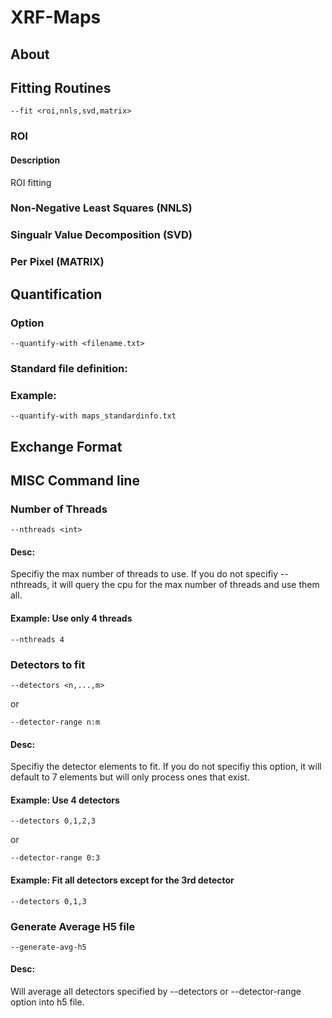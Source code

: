 # XRF-Maps

## About

## Fitting Routines
```
--fit <roi,nnls,svd,matrix>
```
### ROI
#### Description
ROI fitting 

### Non-Negative Least Squares (NNLS)

### Singualr Value Decomposition (SVD)

### Per Pixel (MATRIX)

## Quantification
### Option
```
--quantify-with <filename.txt>
```
### Standard file definition:

### Example:
```
--quantify-with maps_standardinfo.txt
```

## Exchange Format

## MISC Command line 

### Number of Threads
```
--nthreads <int>
```
#### Desc: 
Specifiy the max number of threads to use. If you do not specifiy --nthreads, it will query the cpu for the max number of threads and use them all.

#### Example: Use only 4 threads
```
--nthreads 4
```

### Detectors to fit
```
--detectors <n,...,m>
```
or
```
--detector-range n:m
```
#### Desc: 
Specifiy the detector elements to fit. If you do not specifiy this option, it will default to 7 elements but will only process ones that exist.

#### Example: Use 4 detectors
```
--detectors 0,1,2,3
```
or
```
--detector-range 0:3
```
#### Example: Fit all detectors except for the 3rd detector
```
--detectors 0,1,3
```


### Generate Average H5 file
```
--generate-avg-h5
```
#### Desc: 
Will average all detectors specified by --detectors or --detector-range option into h5 file. 





<!-- ![This is an image](https://myoctocat.com/assets/images/base-octocat.svg) -->